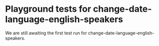 # Playground tests for change-date-language-english-speakers
We are still awaiting the first test run for change-date-language-english-speakers.
